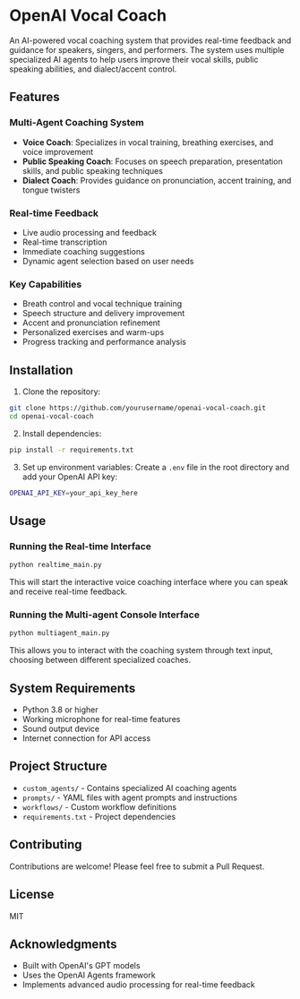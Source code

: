 # OpenAI Vocal Coach

An AI-powered vocal coaching system that provides real-time feedback and guidance for speakers, singers, and performers. The system uses multiple specialized AI agents to help users improve their vocal skills, public speaking abilities, and dialect/accent control.

## Features

### Multi-Agent Coaching System
- **Voice Coach**: Specializes in vocal training, breathing exercises, and voice improvement
- **Public Speaking Coach**: Focuses on speech preparation, presentation skills, and public speaking techniques
- **Dialect Coach**: Provides guidance on pronunciation, accent training, and tongue twisters

### Real-time Feedback
- Live audio processing and feedback
- Real-time transcription
- Immediate coaching suggestions
- Dynamic agent selection based on user needs

### Key Capabilities
- Breath control and vocal technique training
- Speech structure and delivery improvement
- Accent and pronunciation refinement
- Personalized exercises and warm-ups
- Progress tracking and performance analysis

## Installation

1. Clone the repository:
```bash
git clone https://github.com/yourusername/openai-vocal-coach.git
cd openai-vocal-coach
```

2. Install dependencies:
```bash
pip install -r requirements.txt
```

3. Set up environment variables:
Create a `.env` file in the root directory and add your OpenAI API key:
```bash
OPENAI_API_KEY=your_api_key_here
```

## Usage

### Running the Real-time Interface
```bash
python realtime_main.py
```
This will start the interactive voice coaching interface where you can speak and receive real-time feedback.

### Running the Multi-agent Console Interface
```bash
python multiagent_main.py
```
This allows you to interact with the coaching system through text input, choosing between different specialized coaches.

## System Requirements
- Python 3.8 or higher
- Working microphone for real-time features
- Sound output device
- Internet connection for API access

## Project Structure
- `custom_agents/` - Contains specialized AI coaching agents
- `prompts/` - YAML files with agent prompts and instructions
- `workflows/` - Custom workflow definitions
- `requirements.txt` - Project dependencies

## Contributing
Contributions are welcome! Please feel free to submit a Pull Request.

## License
MIT

## Acknowledgments
- Built with OpenAI's GPT models
- Uses the OpenAI Agents framework
- Implements advanced audio processing for real-time feedback